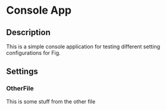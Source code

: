 # Console App

## Description

This is a simple console application for testing different setting configurations for Fig.

## Settings

### OtherFile

This is some stuff from the other file